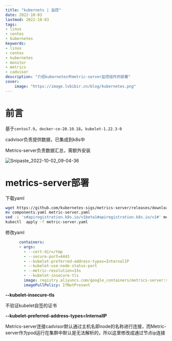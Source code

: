 ```yaml
---
title: "kubernets | 监控" 
date: 2022-10-03
lastmod: 2022-10-03
tags: 
- linux
- centos
- kubernetes
keywords:
- linux
- centos
- kubernetes
- monitor
- metrics
- cadvisor
description: "介绍kubernetes中metric-server监控组件的部署" 
cover:
    image: "https://image.lvbibir.cn/blog/kubernetes.png" 
---
```

# 前言

基于`centos7.9`，`docker-ce-20.10.18`，`kubelet-1.22.3-0`

cadvisor负责提供数据，已集成到k8s中

Metrics-server负责数据汇总，需额外安装

![Snipaste_2022-10-02_09-04-36](https://image.lvbibir.cn/blog/Snipaste_2022-10-02_09-04-36.png)

# metrics-server部署

下载yaml

```bash
wget https://github.com/kubernetes-sigs/metrics-server/releases/download/v0.5.2/components.yaml --no-check-certificate
mv components.yaml metric-server.yaml
sed -i 's#apiregistration.k8s.io/v1beta1#apiregistration.k8s.io/v1#' metric-server.yaml
kubectl  apply -f metric-server.yaml
```

修改yaml

```yaml
      containers:
      - args:
        - --cert-dir=/tmp
        - --secure-port=4443
        - --kubelet-preferred-address-types=InternalIP
        - --kubelet-use-node-status-port
        - --metric-resolution=15s
        - --kubelet-insecure-tls
        image: registry.aliyuncs.com/google_containers/metrics-server:v0.5.2
        imagePullPolicy: IfNotPresent
```

**--kubelet-insecure-tls**

不验证kubelet自签的证书

**--kubelet-preferred-address-types=InternalIP**

Metrics-server连接cadvisor默认通过主机名即node的名称进行连接，而Metric-server作为pod运行在集群中默认是无法解析的，所以这里修改成通过节点ip连接